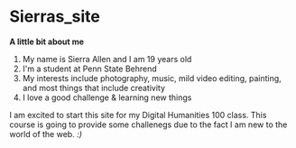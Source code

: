 # Sierras_site

**A little bit about me**

1. My name is Sierra Allen and I am 19 years old
1. I'm a student at Penn State Behrend
1. My interests include photography, music, mild video editing, painting, and most things that include creativity
1. I love a good challenge & learning new things

I am excited to start this site for my Digital Humanities 100 class. This course is going to provide some challenegs due to the fact I am new to the world of the web. *:)*
